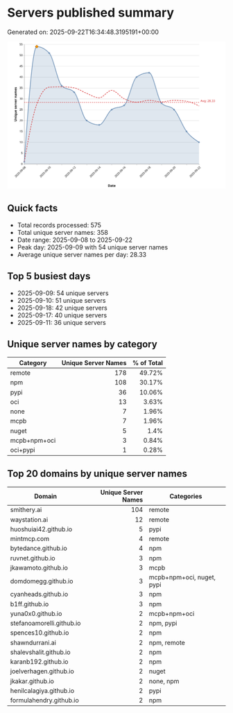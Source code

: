# Servers published summary

Generated on: 2025-09-22T16:34:48.3195191+00:00

![Unique servers per day](servers-per-day.svg)

## Quick facts
- Total records processed: 575
- Total unique server names: 358
- Date range: 2025-09-08 to 2025-09-22
- Peak day: 2025-09-09 with 54 unique server names
- Average unique server names per day: 28.33

## Top 5 busiest days
- 2025-09-09: 54 unique servers
- 2025-09-10: 51 unique servers
- 2025-09-18: 42 unique servers
- 2025-09-17: 40 unique servers
- 2025-09-11: 36 unique servers

## Unique server names by category

| Category | Unique Server Names | % of Total |
|----------|---------------------:|-----------:|
| remote | 178 | 49.72% |
| npm | 108 | 30.17% |
| pypi | 36 | 10.06% |
| oci | 13 | 3.63% |
| none | 7 | 1.96% |
| mcpb | 7 | 1.96% |
| nuget | 5 | 1.4% |
| mcpb+npm+oci | 3 | 0.84% |
| oci+pypi | 1 | 0.28% |

## Top 20 domains by unique server names

| Domain | Unique Server Names | Categories |
|--------|---------------------:|------------|
| smithery.ai | 104 | remote |
| waystation.ai | 12 | remote |
| huoshuiai42.github.io | 5 | pypi |
| mintmcp.com | 4 | remote |
| bytedance.github.io | 4 | npm |
| ruvnet.github.io | 3 | npm |
| jkawamoto.github.io | 3 | mcpb |
| domdomegg.github.io | 3 | mcpb+npm+oci, nuget, pypi |
| cyanheads.github.io | 3 | npm |
| b1ff.github.io | 3 | npm |
| yuna0x0.github.io | 2 | mcpb+npm+oci |
| stefanoamorelli.github.io | 2 | npm, pypi |
| spences10.github.io | 2 | npm |
| shawndurrani.ai | 2 | npm, remote |
| shalevshalit.github.io | 2 | npm |
| karanb192.github.io | 2 | npm |
| joelverhagen.github.io | 2 | nuget |
| jkakar.github.io | 2 | none, npm |
| henilcalagiya.github.io | 2 | pypi |
| formulahendry.github.io | 2 | npm |
